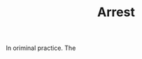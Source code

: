 ---
title: Arrest
letter: A
permalink: "/definitions/arrest.html"
body: In oriminal practice. The
published_at: '2018-07-07'
source: Black's Law Dictionary
layout: post
---